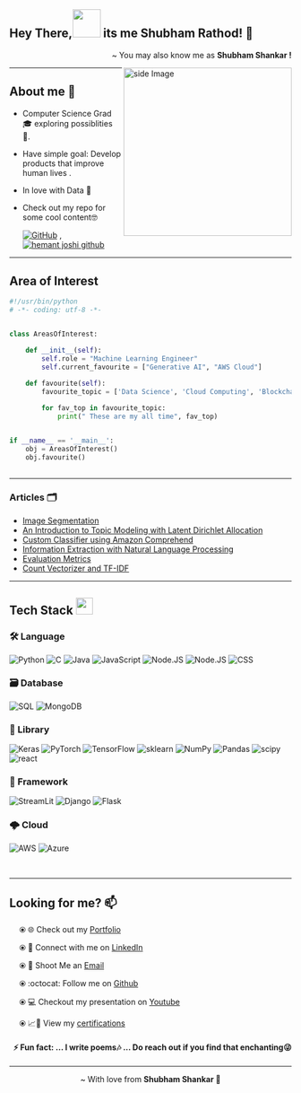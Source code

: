 
## Hey There,<img src="https://media.giphy.com/media/12oufCB0MyZ1Go/giphy.gif" width="50"> its me Shubham Rathod! 👋 
<p align='right'> ~ You may also know me as <strong>Shubham Shankar !</strong></p>

<img src="https://github.com/sciencepal/sciencepal/blob/master/assets/life_balance.gif" alt="side Image" align="right" width="300" height="auto" />

---

<h2> About me 🦦</h2>

* Computer Science Grad 🎓 exploring possiblities 👻.
* Have simple goal: Develop products that improve human lives .
* In love with Data 🖤 
* Check out my repo for some cool content🤓

    [![GitHub](https://img.shields.io/badge/-GitHub-181717?style=flat-square&logo=github&logoColor=white&link=https://github.com/minoveaz)](https://github.com/RATHOD-SHUBHAM?tab=repositories) , <a href="https://visitor-badge.glitch.me/badge?page_id=mayhemantt.mayhemantt"> <img alt="hemant joshi github" src="https://visitor-badge.glitch.me/badge?page_id=mayhemantt.mayhemantt"> </a>

---

<h2> Area of Interest </h2>

```python
#!/usr/bin/python
# -*- coding: utf-8 -*-


class AreasOfInterest:

    def __init__(self):
        self.role = "Machine Learning Engineer"
        self.current_favourite = ["Generative AI", "AWS Cloud"]

    def favourite(self):
        favourite_topic = ['Data Science', 'Cloud Computing', 'Blockchain', 'Software Engineering/Development', 'Full Stack Development', 'System Design']
        
        for fav_top in favourite_topic:
            print(" These are my all time", fav_top)


if __name__ == '__main__':
    obj = AreasOfInterest()
    obj.favourite()
    
```

---

<h3> Articles 🗂 </h3>

* [Image Segmentation](https://www.linkedin.com/pulse/image-segmentation-shubham-shankar)
* [An Introduction to Topic Modeling with Latent Dirichlet Allocation](https://www.linkedin.com/pulse/introduction-topic-modeling-latent-dirichlet-lda-natural-shankar)
* [Custom Classifier using Amazon Comprehend](https://www.linkedin.com/pulse/building-custom-classifier-using-amazon-comprehend-shubham-shankar)
* [Information Extraction with Natural Language Processing](https://www.linkedin.com/pulse/information-extraction-natural-language-processing-shubham-shankar)
* [Evaluation Metrics](https://www.linkedin.com/pulse/basic-evaluation-metrics-machine-learning-model-shubham-shankar)
* [Count Vectorizer and TF-IDF](https://www.linkedin.com/pulse/natural-language-processing-understanding-count-tf-idf-shankar)

---

<h2 align="Left"> Tech Stack <img src="https://media.giphy.com/media/fYSnHlufseco8Fh93Z/giphy.gif" width="30"> </h2>

### 🛠 Language
![Python](https://img.shields.io/badge/-Python-000?&logo=Python)
![C](https://img.shields.io/badge/-C-000?&logo=C)
![Java](https://img.shields.io/badge/-Java-000?&logo=Java&logoColor=007396)
![JavaScript](https://img.shields.io/badge/-Javascript-000?&logo=javascript)
![Node.JS](https://img.shields.io/badge/-NodeJS-000?&logo=Node.js)
![Node.JS](https://img.shields.io/badge/-HTML-000?&logo=HTML5)
![CSS](https://img.shields.io/badge/-CSS-000?&logo=css3)
<br />

### 🗃 Database
![SQL](https://img.shields.io/badge/-SQL-000?&logo=MySQL)
![MongoDB](https://img.shields.io/badge/-MongoDB-000?&logo=MongoDB)
<br />

### 🦖 Library
![Keras](https://img.shields.io/badge/-Keras-000?&logo=keras)
![PyTorch](https://img.shields.io/badge/-PyTorch-000?&logo=pytorch)
![TensorFlow](https://img.shields.io/badge/-TensorFlow-000?&logo=tensorflow)
![sklearn](https://img.shields.io/badge/-sklearn-000?&logo=scikit-learn)
![NumPy](https://img.shields.io/badge/-NumPy-000?&logo=numpy)
![Pandas](https://img.shields.io/badge/-Pandas-000?&logo=pandas)
![scipy](https://img.shields.io/badge/-Scipy-000?&logo=scipy)
![react](https://img.shields.io/badge/-React-000?&logo=react)
<br />

### 🧨 Framework
![StreamLit](https://img.shields.io/badge/-Streamlit-000?&logo=streamlit)
![Django](https://img.shields.io/badge/-Django-000?&logo=Django)
![Flask](https://img.shields.io/badge/-Flask-000?&logo=flask)
<br />

### 🌩 Cloud
![AWS](https://img.shields.io/badge/-AWS-000?&logo=Amazon-AWS&logoColor=F90)
![Azure](https://img.shields.io/badge/-Microsoft%20Azure-000?&logo=MicrosoftAzure)

<br />

--- 

<h2> Looking for me? 📫 </h2>

&emsp; ⦿ 🌐 Check out my [Portfolio](https://shubham-shankar.netlify.app)

&emsp; ⦿ 🤝 Connect with me on [LinkedIn](https://www.linkedin.com/in/shubhamshankar/)

&emsp; ⦿ 📩 Shoot Me an [Email](mailto:shubham.uta@gmail.com)

&emsp; ⦿ :octocat: Follow me on [Github](https://github.com/RATHOD-SHUBHAM)

&emsp; ⦿ :computer: Checkout my presentation on [Youtube](https://www.youtube.com/playlist?list=PLe-rtwou_fp0QBbFJBpZKFesEWhxbizlI)
  
&emsp; ⦿ 📈🔖 View my [certifications](https://drive.google.com/drive/folders/1OEhIJOI8GFr3ySRjrrMsq1XiBK6VyLK5?usp=sharing)

<h4 align = "right" > ⚡ Fun fact: ... I write poems🎶 ... Do reach out if you find that enchanting😜 </h3>
  
---


<p align='center'> ~ With love from <strong>Shubham Shankar 🖤</strong></p>
